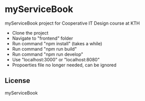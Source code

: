 # myServiceBook

myServiceBook project for Cooperative IT Design course at KTH
  - Clone the project
  - Navigate to "frontend" folder
  - Run command "npm install" (takes a while)
  - Run command "npm run build"
  - Run command "npm run develop"
  - Use "localhost:3000" or "localhost:8080"
  - Propoerties file no longer needed, can be ignored


License
----
myServiceBook
